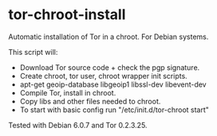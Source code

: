 tor-chroot-install
==================

Automatic installation of Tor in a chroot. For Debian systems.

This script will:

* Download Tor source code + check the pgp signature.
* Create chroot, tor user, chroot wrapper init scripts.
* apt-get geoip-database libgeoip1 libssl-dev libevent-dev 
* Compile Tor, install in chroot.
* Copy libs and other files needed to chroot.
* To start with basic config run "/etc/init.d/tor-chroot start"

Tested with Debian 6.0.7 and Tor 0.2.3.25.